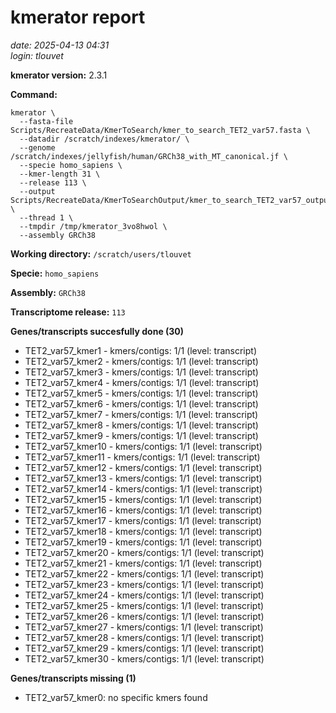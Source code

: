 # kmerator report
*date: 2025-04-13 04:31*  
*login: tlouvet*

**kmerator version:** 2.3.1

**Command:**

```
kmerator \
  --fasta-file Scripts/RecreateData/KmerToSearch/kmer_to_search_TET2_var57.fasta \
  --datadir /scratch/indexes/kmerator/ \
  --genome /scratch/indexes/jellyfish/human/GRCh38_with_MT_canonical.jf \
  --specie homo_sapiens \
  --kmer-length 31 \
  --release 113 \
  --output Scripts/RecreateData/KmerToSearchOutput/kmer_to_search_TET2_var57_output \
  --thread 1 \
  --tmpdir /tmp/kmerator_3vo8hwol \
  --assembly GRCh38
```

**Working directory:** `/scratch/users/tlouvet`

**Specie:** `homo_sapiens`

**Assembly:** `GRCh38`

**Transcriptome release:** `113`

**Genes/transcripts succesfully done (30)**

- TET2_var57_kmer1 - kmers/contigs: 1/1 (level: transcript)
- TET2_var57_kmer2 - kmers/contigs: 1/1 (level: transcript)
- TET2_var57_kmer3 - kmers/contigs: 1/1 (level: transcript)
- TET2_var57_kmer4 - kmers/contigs: 1/1 (level: transcript)
- TET2_var57_kmer5 - kmers/contigs: 1/1 (level: transcript)
- TET2_var57_kmer6 - kmers/contigs: 1/1 (level: transcript)
- TET2_var57_kmer7 - kmers/contigs: 1/1 (level: transcript)
- TET2_var57_kmer8 - kmers/contigs: 1/1 (level: transcript)
- TET2_var57_kmer9 - kmers/contigs: 1/1 (level: transcript)
- TET2_var57_kmer10 - kmers/contigs: 1/1 (level: transcript)
- TET2_var57_kmer11 - kmers/contigs: 1/1 (level: transcript)
- TET2_var57_kmer12 - kmers/contigs: 1/1 (level: transcript)
- TET2_var57_kmer13 - kmers/contigs: 1/1 (level: transcript)
- TET2_var57_kmer14 - kmers/contigs: 1/1 (level: transcript)
- TET2_var57_kmer15 - kmers/contigs: 1/1 (level: transcript)
- TET2_var57_kmer16 - kmers/contigs: 1/1 (level: transcript)
- TET2_var57_kmer17 - kmers/contigs: 1/1 (level: transcript)
- TET2_var57_kmer18 - kmers/contigs: 1/1 (level: transcript)
- TET2_var57_kmer19 - kmers/contigs: 1/1 (level: transcript)
- TET2_var57_kmer20 - kmers/contigs: 1/1 (level: transcript)
- TET2_var57_kmer21 - kmers/contigs: 1/1 (level: transcript)
- TET2_var57_kmer22 - kmers/contigs: 1/1 (level: transcript)
- TET2_var57_kmer23 - kmers/contigs: 1/1 (level: transcript)
- TET2_var57_kmer24 - kmers/contigs: 1/1 (level: transcript)
- TET2_var57_kmer25 - kmers/contigs: 1/1 (level: transcript)
- TET2_var57_kmer26 - kmers/contigs: 1/1 (level: transcript)
- TET2_var57_kmer27 - kmers/contigs: 1/1 (level: transcript)
- TET2_var57_kmer28 - kmers/contigs: 1/1 (level: transcript)
- TET2_var57_kmer29 - kmers/contigs: 1/1 (level: transcript)
- TET2_var57_kmer30 - kmers/contigs: 1/1 (level: transcript)


**Genes/transcripts missing (1)**

- TET2_var57_kmer0: no specific kmers found
